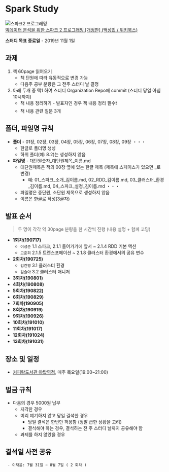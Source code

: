 # Spark Study

![스파크2 프로그래밍](https://wikibook.co.kr/images/cover/l/9791158391034.jpg)  
[빅데이터 분석을 위한 스파크 2 프로그래밍 [개정판] (백성민 / 위키북스)](https://wikibook.co.kr/spark2nd/)

**스터디 목표 종료일** - 2019년 11월 1일

## 과제

1. 책 60page 읽어오기
    - 책 단원에 따라 유동적으로 변경 가능
    - 다음주 공부 분량은 그 전주 스터디 날 결정
2. 아래 두개 중 택1 하여 스터디 Organization Repo에 commit (스터디 당일 아침 10시까지)
    - 책 내용 정리하기 - 발표자인 경우 책 내용 정리 필수❗️
    - 책 내용 관련 질문 3개

## 폴더, 파일명 규칙

- **폴더** - 01장, 02장, 03장, 04장, 05장, 06장, 07장, 08장, 09장 ・・・
    - 한글로 폴더명 생성
    - 하위 폴더(예: 8.2)는 생성하지 않음 
- **파일명** - 대단원숫자_대단원제목_이름.md
    - 대단원제목은 책의 00장 옆에 있는 한글 제목 (제목에 스페이스가 있으면 _로 변경)
        - 예: 01_스파크_소개_김이름.md, 02_RDD_김이름.md, 03_클러스터_환경_김이름.md, 04_스파크_설정_김이름.md ・・・
    - 파일명은 중단원, 소단원 제목으로 생성하지 않음
    - 이름은 한글로 작성(3글자)

## 발표 순서

> 두 명이 각각 약 30page 분량을 한 시간씩 진행 (내용 설명 + 함께 코딩)

- **1회차(190717)**
    - `이성준` 1.1 스파크, 2.1.1 들어가기에 앞서 ~ 2.1.4 RDD 기본 액션
    - `고준희` 2.1.5 트랜스포메이션 ~ 2.1.8 클러스터 환경에서의 공유 변수
- **2회차(190725)**
    - `김건영` 3.1 클러스터 환경
    - `김슬아` 3.2 클러스터 매니저
- **3회차(190801)**
- **4회차(190808)**
- **5회차(190822)**
- **6회차(190829)**
- **7회차(190905)**
- **8회차(190919)**
- **9회차(190926)**
- **10회차(191010)**
- **11회차(191017)**
- **12회차(191024)**
- **13회차(191031)**

## 장소 및 일정

- [커피랑도서관 야탑역점](https://store.naver.com/restaurants/detail?id=1577787645), 매주 목요일(19:00~21:00)

## 벌금 규칙

- 다음의 경우 5000원 납부
   - 지각한 경우
   - 미리 얘기하지 않고 당일 결석한 경우
       - 당일 결석은 한번만 허용함 (정말 급한 상황을 고려)
       - 결석해야 하는 경우, 결석하는 전 주 스터디 날까지 공유해야 함
   - 과제를 하지 않았을 경우
   
## 결석일 사전 공유
     - 이채윤: 7월 31일 ~ 8월 7일 ( 2 회차 ) 
